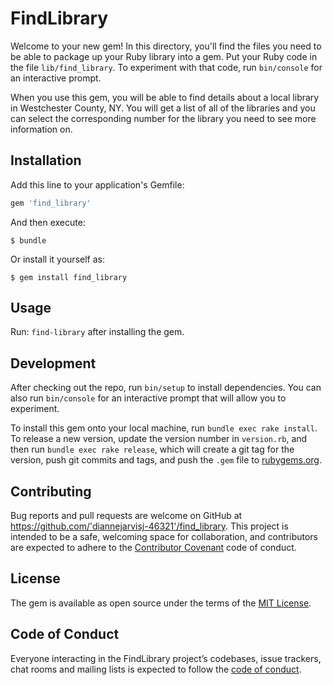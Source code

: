 # FindLibrary

Welcome to your new gem! In this directory, you'll find the files you need to be able to package up your Ruby library into a gem. Put your Ruby code in the file `lib/find_library`. To experiment with that code, run `bin/console` for an interactive prompt.

When you use this gem, you will be able to find details about a local library in Westchester County, NY.
You will get a list of all of the libraries and you can select the corresponding number for the library you need to see more information on.

## Installation

Add this line to your application's Gemfile:

```ruby
gem 'find_library'
```

And then execute:

    $ bundle

Or install it yourself as:

    $ gem install find_library

## Usage

Run: `find-library` after installing the gem.

## Development

After checking out the repo, run `bin/setup` to install dependencies. You can also run `bin/console` for an interactive prompt that will allow you to experiment.

To install this gem onto your local machine, run `bundle exec rake install`. To release a new version, update the version number in `version.rb`, and then run `bundle exec rake release`, which will create a git tag for the version, push git commits and tags, and push the `.gem` file to [rubygems.org](https://rubygems.org).

## Contributing

Bug reports and pull requests are welcome on GitHub at https://github.com/'diannejarvisj-46321'/find_library. This project is intended to be a safe, welcoming space for collaboration, and contributors are expected to adhere to the [Contributor Covenant](http://contributor-covenant.org) code of conduct.

## License

The gem is available as open source under the terms of the [MIT License](https://opensource.org/licenses/MIT).

## Code of Conduct

Everyone interacting in the FindLibrary project’s codebases, issue trackers, chat rooms and mailing lists is expected to follow the [code of conduct](https://github.com/'diannejarvisj-46321'/find_library/blob/master/CODE_OF_CONDUCT.md).
